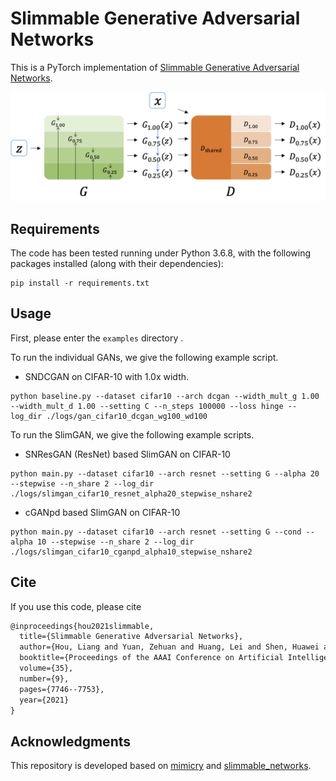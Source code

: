 # Slimmable Generative Adversarial Networks

This is a PyTorch implementation of [Slimmable Generative Adversarial Networks](https://arxiv.org/abs/2012.05660).

![SlimGAN](./pictures/SlimGAN_model.png)

## Requirements

The code has been tested running under Python 3.6.8, with the following packages installed (along with their dependencies):

```shell
pip install -r requirements.txt
```



## Usage

First, please enter the `examples` directory .

To run the individual GANs, we give the following example script.

- SNDCGAN on CIFAR-10 with 1.0x width.

```shell
python baseline.py --dataset cifar10 --arch dcgan --width_mult_g 1.00 --width_mult_d 1.00 --setting C --n_steps 100000 --loss hinge --log_dir ./logs/gan_cifar10_dcgan_wg100_wd100
```

To run the SlimGAN, we give the following example scripts.

- SNResGAN (ResNet) based SlimGAN on CIFAR-10

```shell
python main.py --dataset cifar10 --arch resnet --setting G --alpha 20 --stepwise --n_share 2 --log_dir ./logs/slimgan_cifar10_resnet_alpha20_stepwise_nshare2
```

- cGANpd based SlimGAN on CIFAR-10

```shell
python main.py --dataset cifar10 --arch resnet --setting G --cond --alpha 10 --stepwise --n_share 2 --log_dir ./logs/slimgan_cifar10_cganpd_alpha10_stepwise_nshare2
```



## Cite

If you use this code, please cite

```latex
@inproceedings{hou2021slimmable,
  title={Slimmable Generative Adversarial Networks},
  author={Hou, Liang and Yuan, Zehuan and Huang, Lei and Shen, Huawei and Cheng, Xueqi and Wang, Changhu},
  booktitle={Proceedings of the AAAI Conference on Artificial Intelligence},
  volume={35},
  number={9},
  pages={7746--7753},
  year={2021}
}
```



## Acknowledgments

This repository is developed based on [mimicry](https://github.com/kwotsin/mimicry) and [slimmable_networks](https://github.com/JiahuiYu/slimmable_networks).
